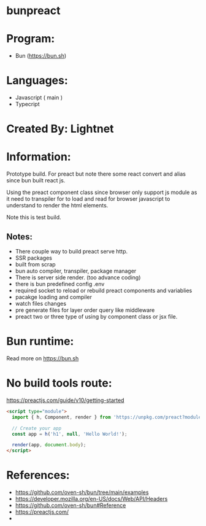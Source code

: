 # bunpreact

# Program:
 - Bun (https://bun.sh)

# Languages:
 - Javascript ( main )
 - Typecript

# Created By: Lightnet

# Information:
  Prototype build. For preact but note there some react convert and alias since bun built react js.

  Using the preact component class since browser only support js module as it need to transpiler for to load and read for browser javascript to understand to render the html elements.

  Note this is test build.

## Notes: 
 - There couple way to build preact serve http. 
  - SSR packages
  - built from scrap
  - bun auto compiler, transpiler, package manager
 - There is server side render. (too advance coding)
  - there is bun predefined config .env
  - required socket to reload or rebuild preact components and variablies
  - pacakge loading and compiler
  - watch files changes
  - pre generate files for layer order query like middleware
 - preact two or three type of using by component class or jsx file.

# Bun runtime:
 Read more on https://bun.sh

# No build tools route:
https://preactjs.com/guide/v10/getting-started

```html
<script type="module">
  import { h, Component, render } from 'https://unpkg.com/preact?module';

  // Create your app
  const app = h('h1', null, 'Hello World!');

  render(app, document.body);
</script>
```

# References:
 - https://github.com/oven-sh/bun/tree/main/examples
 - https://developer.mozilla.org/en-US/docs/Web/API/Headers
 - https://github.com/oven-sh/bun#Reference
 - https://preactjs.com/
 - 
